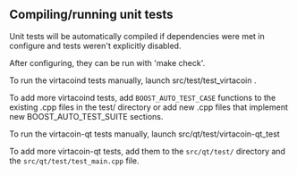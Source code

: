 Compiling/running unit tests
------------------------------------

Unit tests will be automatically compiled if dependencies were met in configure
and tests weren't explicitly disabled.

After configuring, they can be run with 'make check'.

To run the virtacoind tests manually, launch src/test/test_virtacoin .

To add more virtacoind tests, add `BOOST_AUTO_TEST_CASE` functions to the existing
.cpp files in the test/ directory or add new .cpp files that
implement new BOOST_AUTO_TEST_SUITE sections.

To run the virtacoin-qt tests manually, launch src/qt/test/virtacoin-qt_test

To add more virtacoin-qt tests, add them to the `src/qt/test/` directory and
the `src/qt/test/test_main.cpp` file.
